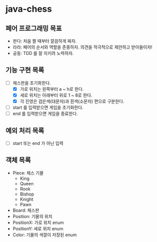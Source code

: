 # java-chess

## 페어 프로그래밍 목표
- 판다: 처음 짤 때부터 깔끔하게 짜자.
- 라라: 페어의 순서와 역할을 존중하자. 의견을 적극적으로 제안하고 받아들이자!
- 공동: TDD 를 잘 지키려 노력하자. 

## 기능 구현 목록
- [ ] 체스판을 초기화한다.
  - [x] 가로 위치는 왼쪽부터 a ~ h로 한다.
  - [x] 세로 위치는 아래부터 위로 1 ~ 8로 한다.
  - [x] 각 진영은 검은색(대문자)과 흰색(소문자) 편으로 구분한다. 
- [ ] start 를 입력받으면 게임을 초기화한다. 
- [ ] end 를 입력받으면 게임을 종료한다. 

## 예외 처리 목록
- [ ] start 또는 end 가 아닌 입력 

## 객체 목록
- Piece: 체스 기물
  - King
  - Queen
  - Rook
  - Bishop
  - Knight
  - Pawn 
- Board: 체스판 
- Position: 기물의 위치 
- PositionX: 가로 위치 enum 
- PositionY: 세로 위치 enum 
- Color: 기물의 색깔이 저장된 enum 